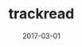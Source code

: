 ---
layout: post
showcase: false
size: 4
group: app
marker: android app
title:  trackread
summary: search for books, make notes and monitor your reading progress
project-url: https://github.com/akshatamohanty/udacity-android-nanodegree/tree/master/project-07-capstone-project
date:   2017-03-01
categories: post
image: ./images/trackread.jpg
type: project
tags: 
- android
---